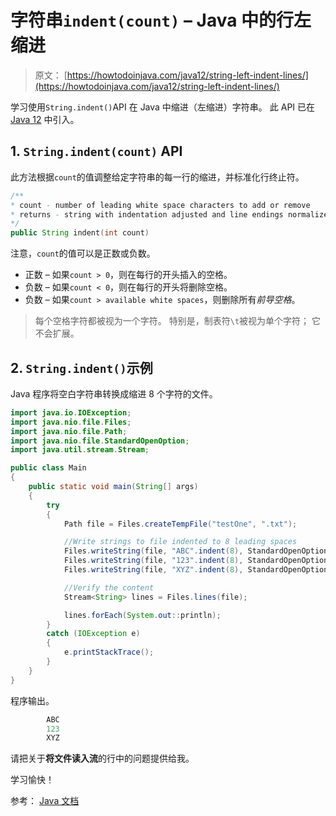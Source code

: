 # 字符串`indent(count)` – Java 中的行左缩进

> 原文： [https://howtodoinjava.com/java12/string-left-indent-lines/](https://howtodoinjava.com/java12/string-left-indent-lines/)

学习使用`String.indent()`API 在 Java 中缩进（左缩进）字符串。 此 API 已在 [Java 12](https://howtodoinjava.com/java12/new-features-enhancements/) 中引入。

## 1\. `String.indent(count)` API

此方法根据`count`的值调整给定字符串的每一行的缩进，并标准化行终止符。

```java
/**
* count - number of leading white space characters to add or remove
* returns - string with indentation adjusted and line endings normalized
*/
public String indent​(int count)

```

注意，`count`的值可以是正数或负数。

*   正数 – 如果`count > 0`，则在每行的开头插入的空格。
*   负数 – 如果`count < 0`，则在每行的开头将删除空格。
*   负数 – 如果`count > available white spaces`，则删除所有*前导空格*。

> 每个空格字符都被视为一个字符。 特别是，制表符`\t`被视为单个字符； 它不会扩展。

## 2\. `String.indent()`示例

Java 程序将空白字符串转换成缩进 8 个字符的文件。

```java
import java.io.IOException;
import java.nio.file.Files;
import java.nio.file.Path;
import java.nio.file.StandardOpenOption;
import java.util.stream.Stream;

public class Main 
{
	public static void main(String[] args) 
	{
		try 
		{
			Path file = Files.createTempFile("testOne", ".txt");

			//Write strings to file indented to 8 leading spaces
			Files.writeString(file, "ABC".indent(8), StandardOpenOption.APPEND);
			Files.writeString(file, "123".indent(8), StandardOpenOption.APPEND);
			Files.writeString(file, "XYZ".indent(8), StandardOpenOption.APPEND);	

			//Verify the content
			Stream<String> lines = Files.lines(file);

			lines.forEach(System.out::println);
		} 
		catch (IOException e) 
		{
			e.printStackTrace();
		}
	}
}

```

程序输出。

```java
        ABC
        123
        XYZ

```

请把关于**将文件读入流**的行中的问题提供给我。

学习愉快！

参考： [Java 文档](https://docs.oracle.com/en/java/javase/12/docs/api/java.base/java/lang/String.html#indent(int))